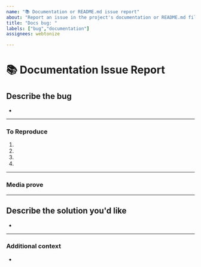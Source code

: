 ```yaml
---
name: "📚 Documentation or README.md issue report"
about: "Report an issue in the project's documentation or README.md file."
title: "Docs bug: "
labels: ["bug","documentation"]
assignees: webtonize

---
```

# **📚 Documentation Issue Report**

## **Describe the bug**
<!-- A clear and concise description of what the bug is. -->

*

---

### **To Reproduce**

<!-- Steps to reproduce the error:
(e.g.:)
1. Use x argument / navigate to
2. Fill this information
3. Go to...
4. See error -->

<!-- Write the steps here (add or remove as many steps as needed)-->

1.
2.
3.
4.

---

### **Media prove**
<!-- If applicable, add screenshots or videos to help explain your problem. -->

---

## **Describe the solution you'd like**
<!-- A clear and concise description of what you want to happen. -->

*

---

### **Additional context**
<!-- Add any other context or additional information about the problem here.-->

*
